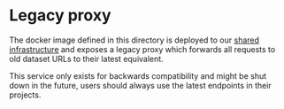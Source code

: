 # Legacy proxy

The docker image defined in this directory is deployed to our [shared infrastructure](https://github.com/public-transport/infrastructure) and exposes a legacy proxy which forwards all requests to old dataset URLs to their latest equivalent.

This service only exists for backwards compatibility and might be shut down in the future, users should always use the latest endpoints in their projects.
